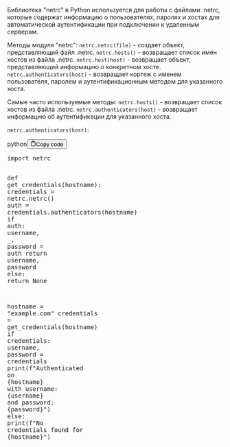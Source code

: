 <p>Библиотека "netrc" в Python используется для работы с файлами .netrc, которые содержат информацию о пользователях,
паролях и хостах для автоматической аутентификации при подключении к удаленным серверам.</p>
<p>Методы модуля "netrc":
<code>netrc.netrc(file)</code> - создает объект, представляющий файл .netrc.
<code>netrc.hosts()</code> - возвращает список имен хостов из файла .netrc.
<code>netrc.host(host)</code> - возвращает объект, представляющий информацию о конкретном хосте.
<code>netrc.authenticators(host)</code> - возвращает кортеж с именем пользователя, паролем и аутентификационным методом для указанного хоста.</p>
<p>Самые часто используемые методы:
<code>netrc.hosts()</code> - возвращает список хостов из файла .netrc.
<code>netrc.authenticators(host)</code> - возвращает информацию об аутентификации для указанного хоста.</p>
<p><code>netrc.authenticators(host)</code>:</p>
<div class="code-element"><div class="lang-line"><text>python</text><button class="copy-button" id="codefeb06348ccb16a6263bc9fdd8d044e22b" onclick="copyCode(codefeb06348ccb16a6263bc9fdd8d044e22, codefeb06348ccb16a6263bc9fdd8d044e22b)"><svg stroke="currentColor" fill="none" stroke-width="2" viewBox="0 0 24 24" stroke-linecap="round" stroke-linejoin="round" class="h-4 w-4" height="1em" width="1em" xmlns="http://www.w3.org/2000/svg"><path d="M16 4h2a2 2 0 0 1 2 2v14a2 2 0 0 1-2 2H6a2 2 0 0 1-2-2V6a2 2 0 0 1 2-2h2"></path><rect x="8" y="2" width="8" height="4" rx="1" ry="1"></rect></svg><text>Copy code</text></button></div><div class="code" id="codefeb06348ccb16a6263bc9fdd8d044e22"><div class="highlight"><pre><span></span><span class="kn">import</span> <span class="nn">netrc</span>

<span class="k">def</span> <span class="nf">get_credentials</span><span class="p">(</span><span class="n">hostname</span><span class="p">):</span>
    <span class="n">credentials</span> <span class="o">=</span> <span class="n">netrc</span><span class="o">.</span><span class="n">netrc</span><span class="p">()</span>
    <span class="n">auth</span> <span class="o">=</span> <span class="n">credentials</span><span class="o">.</span><span class="n">authenticators</span><span class="p">(</span><span class="n">hostname</span><span class="p">)</span>
    <span class="k">if</span> <span class="n">auth</span><span class="p">:</span>
        <span class="n">username</span><span class="p">,</span> <span class="n">_</span><span class="p">,</span> <span class="n">password</span> <span class="o">=</span> <span class="n">auth</span>
        <span class="k">return</span> <span class="n">username</span><span class="p">,</span> <span class="n">password</span>
    <span class="k">else</span><span class="p">:</span>
        <span class="k">return</span> <span class="kc">None</span>

<span class="n">hostname</span> <span class="o">=</span> <span class="s2">&quot;example.com&quot;</span>
<span class="n">credentials</span> <span class="o">=</span> <span class="n">get_credentials</span><span class="p">(</span><span class="n">hostname</span><span class="p">)</span>
<span class="k">if</span> <span class="n">credentials</span><span class="p">:</span>
    <span class="n">username</span><span class="p">,</span> <span class="n">password</span> <span class="o">=</span> <span class="n">credentials</span>
    <span class="nb">print</span><span class="p">(</span><span class="sa">f</span><span class="s2">&quot;Authenticated on </span><span class="si">{</span><span class="n">hostname</span><span class="si">}</span><span class="s2"> with username: </span><span class="si">{</span><span class="n">username</span><span class="si">}</span><span class="s2"> and password: </span><span class="si">{</span><span class="n">password</span><span class="si">}</span><span class="s2">&quot;</span><span class="p">)</span>
<span class="k">else</span><span class="p">:</span>
    <span class="nb">print</span><span class="p">(</span><span class="sa">f</span><span class="s2">&quot;No credentials found for </span><span class="si">{</span><span class="n">hostname</span><span class="si">}</span><span class="s2">&quot;</span><span class="p">)</span>
</pre></div></div></div>